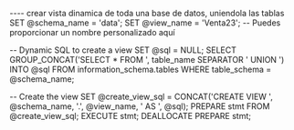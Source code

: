 ---- crear vista dinamica de toda una base de datos, uniendola las tablas
SET @schema_name = 'data';
SET @view_name = 'Venta23'; -- Puedes proporcionar un nombre personalizado aquí

-- Dynamic SQL to create a view
SET @sql = NULL;
SELECT GROUP_CONCAT('SELECT * FROM ', table_name SEPARATOR ' UNION ')
INTO @sql
FROM information_schema.tables
WHERE table_schema = @schema_name;

-- Create the view
SET @create_view_sql = CONCAT('CREATE VIEW ', @schema_name, '.', @view_name, ' AS ', @sql);
PREPARE stmt FROM @create_view_sql;
EXECUTE stmt;
DEALLOCATE PREPARE stmt;
